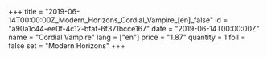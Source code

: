 +++
title = "2019-06-14T00:00:00Z_Modern_Horizons_Cordial_Vampire_[en]_false"
id = "a90a1c44-ee0f-4c12-bfaf-6f371bcce167"
date = "2019-06-14T00:00:00Z"
name = "Cordial Vampire"
lang = ["en"]
price = "1.87"
quantity = 1
foil = false
set = "Modern Horizons"
+++
